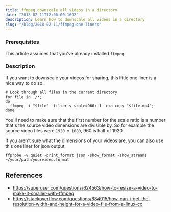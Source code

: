 ```yaml
---
title: ffmpeg downscale all videos in a directory
date: "2018-02-11T12:00:00.169Z"
description: Learn how to downscale all videos in a directory
slug: "/blog/2018-02-11/ffmpeg-one-liners"
---
```


### Prerequisites

This article assumes that you've already installed `ffmpeg`.

### Description

If you want to downscale your videos for sharing, this little one liner is a nice way to do so.

```
# Look through all files in the current directory
for file in ./*;
do
  ffmpeg -i "$file" -filter:v scale=960:-1 -c:a copy "$file.mp4";
done
```

You'll need to make sure that the first number for the scale ratio is a number that's the source video dimensions are divisible by. So for example the source video files were `1920 x 1080`, 960 is half of 1920.

If you aren't sure what the dimensions of your videos are, you can also use this one liner for json output.

```
ffprobe -v quiet -print_format json -show_format -show_streams ~/your/path/yourvideo.format
```

## References

- https://superuser.com/questions/624563/how-to-resize-a-video-to-make-it-smaller-with-ffmpeg
- https://stackoverflow.com/questions/684015/how-can-i-get-the-resolution-width-and-height-for-a-video-file-from-a-linux-co
